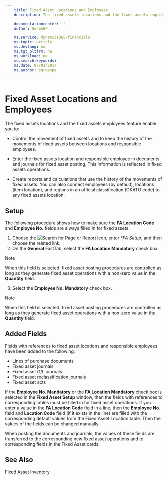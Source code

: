 ```yaml
---
    title: Fixed Asset Locations and Employees
    description: The fixed assets locations and the fixed assets employees feature enable you, among other things, to control the movement of fixed assets and to keep the history of the movements of fixed assets between locations and responsible employees.

    documentationcenter: ''
    author: SorenGP

    ms.service: dynamics365-financials
    ms.topic: article
    ms.devlang: na
    ms.tgt_pltfrm: na
    ms.workload: na
    ms.search.keywords:
    ms.date: 07/01/2017
    ms.author: sgroespe

---
```

# Fixed Asset Locations and Employees
The fixed assets locations and the fixed assets employees feature enable you to:  

- Control the movement of fixed assets and to keep the history of the movements of fixed assets between locations and responsible employees.  

- Enter the fixed assets location and responsible employee in documents and journals for fixed asset posting. This information is reflected in fixed assets operations.  

- Create reports and calculations that use the history of the movements of fixed assets. You can also connect employees (by default), locations (item location), and regions in an official classification (OKATO code) to any fixed assets location.  

## Setup  
The following procedure shows how to make sure the **FA Location Code** and **Employee No.** fields are always filled in for fixed assets.  

1.  Choose the ![Search for Page or Report](../../media/ui-search/search_small.png "Search for Page or Report icon") icon, enter **FA Setup*, and then choose the related link.
2.  On the **General** FastTab, select the **FA Location Mandatory** check box.  

> [!NOTE]  
>  When this field is selected, fixed asset posting procedures are controlled as long as they generate fixed asset operations with a non-zero value in the **Quantity** field.  

3.  Select the **Employee No. Mandatory** check box.  

> [!NOTE]  
>  When this field is selected, fixed asset posting procedures are controlled as long as they generate fixed asset operations with a non-zero value in the **Quantity** field.  

## Added Fields  
Fields with references to fixed asset locations and responsible employees have been added to the following:  

- Lines of purchase documents  
- Fixed asset journals  
- Fixed asset G/L journals  
- Fixed asset reclassification journals  
- Fixed asset acts  

If the **Employee No. Mandatory** or the **FA Location Mandatory** check box is selected in the **Fixed Asset Setup** window, then the fields with references to corresponding tables must be filled in for fixed asset operations. If you enter a value in the **FA Location Code** field in a line, then the **Employee No.** field and **Location Code** field (if it exists in the line) are filled with the corresponding default values from the Fixed Asset Location table. Then the values of the fields can be changed manually.  

 When posting the documents and journals, the values of these fields are transferred to the corresponding new fixed asset operations and to corresponding fields in the Fixed Asset cards.  

## See Also  
 [Fixed Asset Inventory](fixed-asset-inventory.md)

